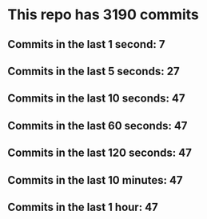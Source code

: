 # This repo has 3190 commits

## Commits in the last 1 second: 7
## Commits in the last 5 seconds: 27
## Commits in the last 10 seconds: 47
## Commits in the last 60 seconds: 47
## Commits in the last 120 seconds: 47
## Commits in the last 10 minutes: 47
## Commits in the last 1 hour: 47
